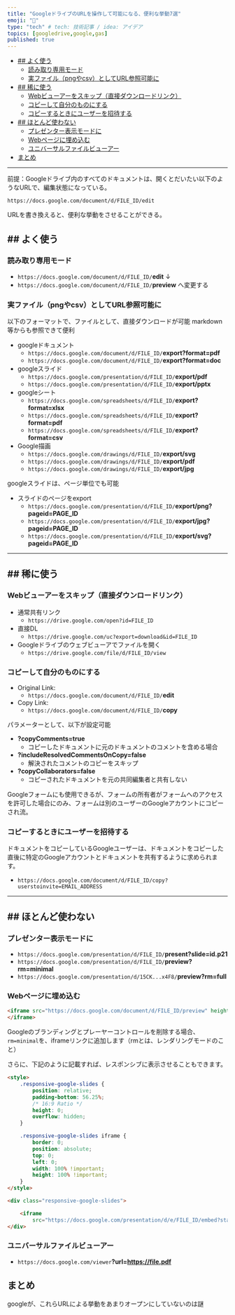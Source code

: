 ```yaml
---
title: "GoogleドライブのURLを操作して可能になる、便利な挙動7選"
emoji: "🕌"
type: "tech" # tech: 技術記事 / idea: アイデア
topics: [googledrive,google,gas]
published: true
---
```


- [## よく使う](#-よく使う)
    - [読み取り専用モード](#読み取り専用モード)
    - [実ファイル（pngやcsv）としてURL参照可能に](#実ファイルpngやcsvとしてurl参照可能に)
- [## 稀に使う](#-稀に使う)
    - [Webビューアーをスキップ（直接ダウンロードリンク）](#webビューアーをスキップ直接ダウンロードリンク)
    - [コピーして自分のものにする](#コピーして自分のものにする)
    - [コピーするときにユーザーを招待する](#コピーするときにユーザーを招待する)
- [## ほとんど使わない](#-ほとんど使わない)
    - [プレゼンター表示モードに](#プレゼンター表示モードに)
    - [Webページに埋め込む](#webページに埋め込む)
    - [ユニバーサルファイルビューアー](#ユニバーサルファイルビューアー)
- [まとめ](#まとめ)

------

前提：Googleドライブ内のすべてのドキュメントは、開くとだいたい以下のようなURLで、編集状態になっている。

`https://docs.google.com/document/d/FILE_ID/edit`

URLを書き換えると、便利な挙動をさせることができる。

## ## よく使う

### 読み取り専用モード

- `https://docs.google.com/document/d/FILE_ID/`**edit**
    ↓
- `https://docs.google.com/document/d/FILE_ID/`**preview**
    へ変更する

### 実ファイル（pngやcsv）としてURL参照可能に

以下のフォーマットで、ファイルとして、直接ダウンロードが可能
markdown等からも参照できて便利

- googleドキュメント
    - `https://docs.google.com/document/d/FILE_ID/`**export?format=pdf**
    - `https://docs.google.com/document/d/FILE_ID/`**export?format=doc**
- googleスライド
    - `https://docs.google.com/presentation/d/FILE_ID/`**export/pdf**
    - `https://docs.google.com/presentation/d/FILE_ID/`**export/pptx**
- googleシート
    - `https://docs.google.com/spreadsheets/d/FILE_ID/`**export?format=xlsx**
    - `https://docs.google.com/spreadsheets/d/FILE_ID/`**export?format=pdf**
    - `https://docs.google.com/spreadsheets/d/FILE_ID/`**export?format=csv**
- Google描画
    - `https://docs.google.com/drawings/d/FILE_ID/`**export/svg**
    - `https://docs.google.com/drawings/d/FILE_ID/`**export/pdf**
    - `https://docs.google.com/drawings/d/FILE_ID/`**export/jpg**

googleスライドは、ページ単位でも可能

- スライドのページをexport
    - `https://docs.google.com/presentation/d/FILE_ID/`**export/png?pageid=PAGE_ID**
    - `https://docs.google.com/presentation/d/FILE_ID/`**export/jpg?pageid=PAGE_ID**
    - `https://docs.google.com/presentation/d/FILE_ID/`**export/svg?pageid=PAGE_ID**

------

## ## 稀に使う

### Webビューアーをスキップ（直接ダウンロードリンク）

- 通常共有リンク
    - `https://drive.google.com/open?id=FILE_ID`
- 直接DL
    - `https://drive.google.com/uc?export=download&id=FILE_ID`
- Googleドライブのウェブビューアでファイルを開く
    - `https://drive.google.com/file/d/FILE_ID/view`

### コピーして自分のものにする

- Original Link:
    - `https://docs.google.com/document/d/FILE_ID/`**edit**
- Copy Link:
    - `https://docs.google.com/document/d/FILE_ID/`**copy**

パラメーターとして、以下が設定可能

- **?copyComments=true**
    - コピーしたドキュメントに元のドキュメントのコメントを含める場合
- **?includeResolvedCommentsOnCopy=false**
    - 解決されたコメントのコピーをスキップ
- **?copyCollaborators=false**
    - コピーされたドキュメントを元の共同編集者と共有しない

Googleフォームにも使用できるが、フォームの所有者がフォームへのアクセスを許可した場合にのみ、フォームは別のユーザーのGoogleアカウントにコピーされ流。

### コピーするときにユーザーを招待する

ドキュメントをコピーしているGoogleユーザーは、ドキュメントをコピーした直後に特定のGoogleアカウントとドキュメントを共有するように求められます。

- `https://docs.google.com/document/d/FILE_ID/copy?userstoinvite=EMAIL_ADDRESS`

------

## ## ほとんど使わない

### プレゼンター表示モードに

- `https://docs.google.com/presentation/d/FILE_ID/`**present?slide=id.p21**
- `https://docs.google.com/presentation/d/FILE_ID/`**preview?rm=minimal**
- `https://docs.google.com/presentation/d/15CK...x4F8/`**preview?rm=full**

### Webページに埋め込む

```html
<iframe src="https://docs.google.com/document/d/FILE_ID/preview" height="600px" width=“800px" allowfullscreen>
</iframe>
```

Googleのブランディングとプレーヤーコントロールを削除する場合、`rm=minimal`を、iframeリンクに追加します（rmとは、レンダリングモードのこと）

さらに、下記のように記載すれば、レスポンシブに表示させることもできます。

```html
<style>
    .responsive-google-slides {
        position: relative;
        padding-bottom: 56.25%;
        /* 16:9 Ratio */
        height: 0;
        overflow: hidden;
    }

    .responsive-google-slides iframe {
        border: 0;
        position: absolute;
        top: 0;
        left: 0;
        width: 100% !important;
        height: 100% !important;
    }
</style>

<div class="responsive-google-slides">

    <iframe
        src="https://docs.google.com/presentation/d/e/FILE_ID/embed?start=false&loop=false&delayms=3000&rm=minimal"></iframe>
</div>
```

### ユニバーサルファイルビューアー

- `https://docs.google.com/viewer`**?url=<https://file.pdf>**

## まとめ

googleが、これらURLによる挙動をあまりオープンにしていないのは謎
